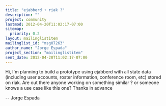 ```yaml
---
title: "ejabberd + riak ?"
description: ""
project: community
lastmod: 2012-04-20T11:02:17-07:00
sitemap:
  priority: 0.2
layout: mailinglistitem
mailinglist_id: "msg07263"
author_name: "Jorge Espada"
project_section: "mailinglistitem"
sent_date: 2012-04-20T11:02:17-07:00
---
```



Hi,
I'm planning to build a prototype using ejabberd with all state data
(including user accounts, roster information, conference room, etc) stored
on riak. Are out there anyone working on something similar ? or someone
knows a use case like this one?
Thanks in advance

--
Jorge Espada
